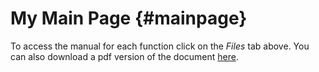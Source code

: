 My Main Page                         {#mainpage}
============

To access the manual for each function click on the *Files* tab above.
You can also download a pdf version of the document [here](http://accfft.org/doxygen/manual.pdf).

